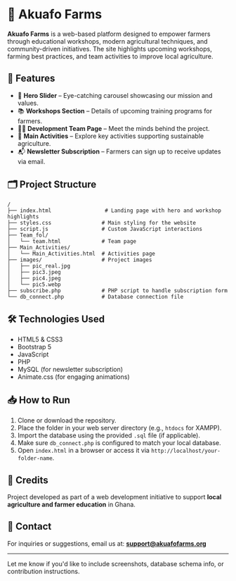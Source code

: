 

# 🌾 Akuafo Farms

**Akuafo Farms** is a web-based platform designed to empower farmers through educational workshops, modern agricultural techniques, and community-driven initiatives. The site highlights upcoming workshops, farming best practices, and team activities to improve local agriculture.

## 📌 Features

* 🎯 **Hero Slider** – Eye-catching carousel showcasing our mission and values.
* 📚 **Workshops Section** – Details of upcoming training programs for farmers.
* 👨‍🌾 **Development Team Page** – Meet the minds behind the project.
* 🌱 **Main Activities** – Explore key activities supporting sustainable agriculture.
* 📬 **Newsletter Subscription** – Farmers can sign up to receive updates via email.

## 🗂️ Project Structure

```
/
├── index.html                 # Landing page with hero and workshop highlights
├── styles.css                # Main styling for the website
├── script.js                 # Custom JavaScript interactions
├── Team_fol/
│   └── team.html             # Team page
├── Main_Activities/
│   └── Main_Activities.html  # Activities page
├── images/                   # Project images
│   ├── pic_real.jpg
│   ├── pic3.jpeg
│   ├── pic4.jpeg
│   └── pic5.webp
├── subscribe.php             # PHP script to handle subscription form
└── db_connect.php            # Database connection file
```

## 🛠️ Technologies Used

* HTML5 & CSS3
* Bootstrap 5
* JavaScript
* PHP
* MySQL (for newsletter subscription)
* Animate.css (for engaging animations)

## 📥 How to Run

1. Clone or download the repository.
2. Place the folder in your web server directory (e.g., `htdocs` for XAMPP).
3. Import the database using the provided `.sql` file (if applicable).
4. Make sure `db_connect.php` is configured to match your local database.
5. Open `index.html` in a browser or access it via `http://localhost/your-folder-name`.

## 🙌 Credits

Project developed as part of a web development initiative to support **local agriculture and farmer education** in Ghana.

## 📧 Contact

For inquiries or suggestions, email us at: **[support@akuafofarms.org](mailto:support@akuafofarms.org)**

---

Let me know if you'd like to include screenshots, database schema info, or contribution instructions.
